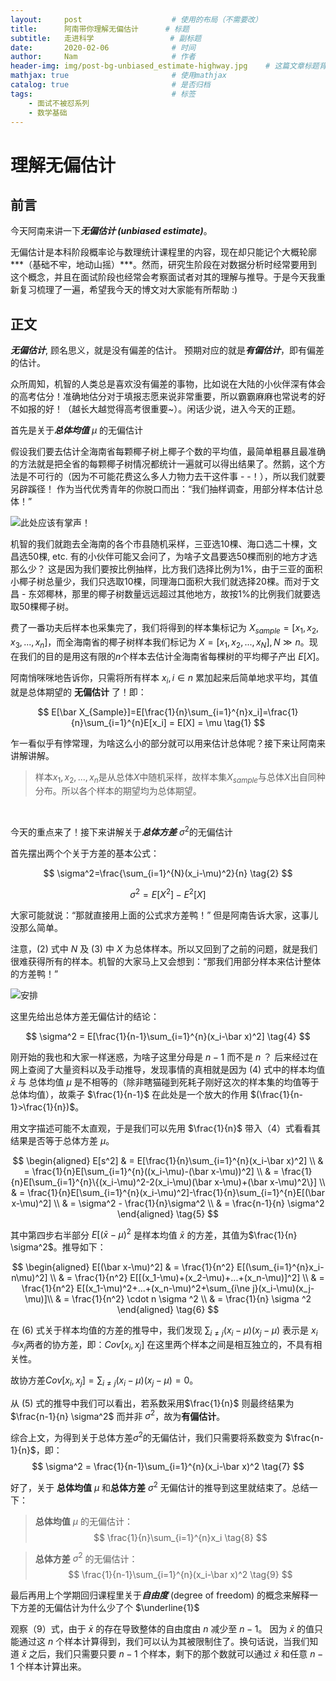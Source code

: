 ```yaml
---
layout:     post                    # 使用的布局（不需要改）
title:      阿南带你理解无偏估计      # 标题 
subtitle:   走进科学                 # 副标题
date:       2020-02-06              # 时间
author:     Nam                     # 作者
header-img: img/post-bg-unbiased_estimate-highway.jpg    # 这篇文章标题背景图片
mathjax: true                       # 使用mathjax
catalog: true                       # 是否归档
tags:                               # 标签
    - 面试不被怼系列
    - 数学基础
---
```


# 理解无偏估计

## 前言

今天阿南来讲一下***无偏估计 (unbiased estimate)***。

无偏估计是本科阶段概率论与数理统计课程里的内容，现在却只能记个大概轮廓***（基础不牢，地动山摇）***。然而，研究生阶段在对数据分析时经常要用到这个概念，并且在面试阶段也经常会考察面试者对其的理解与推导。于是今天我重新复习梳理了一遍，希望我今天的博文对大家能有所帮助 :)

## 正文

***无偏估计***, 顾名思义，就是没有偏差的估计。 预期对应的就是***有偏估计***，即有偏差的估计。

众所周知，机智的人类总是喜欢没有偏差的事物，比如说在大陆的小伙伴深有体会的高考估分！准确地估分对于填报志愿来说非常重要，所以霸霸麻麻也常说考的好不如报的好！（越长大越觉得高考很重要~）。闲话少说，进入今天的正题。

首先是关于***总体均值*** $\mu$ 的无偏估计

假设我们要去估计全海南省每颗椰子树上椰子个数的平均值，最简单粗暴且最准确的方法就是把全省的每颗椰子树情况都统计一遍就可以得出结果了。然鹅，这个方法是不可行的（因为不可能花费这么多人力物力去干这件事 - -！），所以我们就要另辟蹊径！ 作为当代优秀青年的你脱口而出：“我们抽样调查，用部分样本估计总体！” 

![此处应该有掌声！](http://i2.tiimg.com/708786/a7faeea6a06fe891.png)

机智的我们就跑去全海南的各个市县随机采样，三亚选10棵、海口选二十棵，文昌选50棵, etc. 有的小伙伴可能又会问了，为啥子文昌要选50棵而别的地方才选那么少？ 这是因为我们要按比例抽样，比方我们选择比例为1%，由于三亚的面积小椰子树总量少，我们只选取10棵，同理海口面积大我们就选择20棵。而对于文昌 - 东郊椰林，那里的椰子树数量远远超过其他地方，故按1%的比例我们就要选取50棵椰子树。

费了一番功夫后样本也采集完了，我们将得到的样本集标记为 $X_{sample}=[x_1, x_2, x_3, ..., x_n]$，而全海南省的椰子树样本我们标记为 $X=[x_1,x_2,...,x_N], N \gg n$。现在我们的目的是用这有限的$n$个样本去估计全海南省每棵树的平均椰子产出 $E[X]$。

阿南悄咪咪地告诉你，只需将所有样本 $x_i, i\in n$ 累加起来后简单地求平均，其值就是总体期望的 **无偏估计** 了！即：

$$
E[\bar X_{Sample}]=E[\frac{1}{n}\sum_{i=1}^{n}x_i]=\frac{1}{n}\sum_{i=1}^{n}E[x_i]  = E[X] = \mu \tag{1}
$$

乍一看似乎有悖常理，为啥这么小的部分就可以用来估计总体呢？接下来让阿南来讲解讲解。

>样本$x_1,x_2,...,x_n$是从总体$X$中随机采样，故样本集$X_{sample}$与总体$X$出自同种分布。所以各个样本的期望均为总体期望。

<br/>

今天的重点来了！接下来讲解关于***总体方差*** $\sigma^2$的无偏估计

首先摆出两个个关于方差的基本公式：

$$
\sigma^2=\frac{\sum_{i=1}^{N}(x_i-\mu)^2}{n} \tag{2}
$$

$$
\sigma^2 = E[X^2] - E^2[X] \tag{3}
$$

大家可能就说：“那就直接用上面的公式求方差鸭！”  但是阿南告诉大家，这事儿没那么简单。

注意，(2) 式中 $N$ 及 (3) 中 $X$ 为总体样本。所以又回到了之前的问题，就是我们很难获得所有的样本。机智的大家马上又会想到：“那我们用部分样本来估计整体的方差鸭！”

![安排](http://i2.tiimg.com/708786/baa3bed908c24bcf.jpg)

这里先给出总体方差无偏估计的结论：

$$
\sigma^2 = E[\frac{1}{n-1}\sum_{i=1}^{n}(x_i-\bar x)^2] \tag{4}
$$

刚开始的我也和大家一样迷惑，为啥子这里分母是 $n-1$ 而不是 $n$ ？ 后来经过在网上查阅了大量资料以及手动推导，发现事情的真相就是因为 (4) 式中的样本均值 $\bar x$ 与 总体均值 $\mu$ 是不相等的（除非瞎猫碰到死耗子刚好这次的样本集的均值等于总体均值），故乘子 $\frac{1}{n-1}$ 在此处是一个放大的作用 $(\frac{1}{n-1}>\frac{1}{n})$。

用文字描述可能不太直观，于是我们可以先用 $\frac{1}{n}$ 带入（4）式看看其结果是否等于总体方差 $\mu$。

$$
\begin{aligned}
E[s^2]
& = E[\frac{1}{n}\sum_{i=1}^{n}(x_i-\bar x)^2] \\
& = \frac{1}{n}E[\sum_{i=1}^{n}((x_i-\mu)-(\bar x-\mu))^2] \\
& = \frac{1}{n}E[\sum_{i=1}^{n}\{(x_i-\mu)^2-2(x_i-\mu)(\bar x-\mu)+(\bar x-\mu)^2\}] \\
& = \frac{1}{n}E[\sum_{i=1}^{n}(x_i-\mu)^2]-\frac{1}{n}\sum_{i=1}^{n}E[(\bar x-\mu)^2] \\
& = \sigma^2 - \frac{1}{n}\sigma^2 \\
& = \frac{n-1}{n} \sigma^2
\end{aligned} \tag{5}
$$

其中第四步右半部分 $E[(\bar x-\mu)^2$ 是样本均值 $\bar x$ 的方差，其值为$\frac{1}{n} \sigma^2$。推导如下：

$$
\begin{aligned}
E[(\bar x-\mu)^2] 
& = \frac{1}{n^2} E[(\sum_{i=1}^{n}x_i-n\mu)^2] \\
& = \frac{1}{n^2} E[[(x_1-\mu)+(x_2-\mu)+...+(x_n-\mu)]^2] \\
& = \frac{1}{n^2} E[(x_1-\mu)^2+...+(x_n-\mu)^2+\sum_{i\ne j}(x_i-\mu)(x_j-\mu)]\\
& = \frac{1}{n^2} \cdot n \sigma ^2 \\
& = \frac{1}{n} \sigma ^2
\end{aligned} \tag{6}
$$

在 $(6)$ 式关于样本均值的方差的推导中，我们发现 $\sum_{i\ne j}(x_i-\mu)(x_j-\mu)$ 表示是 $x_i与x_j$两者的协方差，即：$Cov[x_i,x_j]$ 在这里两个样本之间是相互独立的，不具有相关性。

故协方差$Cov[x_i,x_j]=\sum_{i\ne j}(x_i-\mu)(x_j-\mu)=0$。

从 $(5)$ 式的推导中我们可以看出，若系数采用$\frac{1}{n}$ 则最终结果为$\frac{n-1}{n} \sigma^2$ 而并非 $\sigma^2$，故为**有偏估计**。

综合上文，为得到关于总体方差$\sigma^2$的无偏估计，我们只需要将系数变为 $\frac{n-1}{n}$，即：
$$
\sigma^2 = \frac{1}{n-1}\sum_{i=1}^{n}(x_i-\bar x)^2 \tag{7}
$$

好了，关于 **总体均值** $\mu$ 和**总体方差** $\sigma^2$ 无偏估计的推导到这里就结束了。总结一下：

>**总体均值** $\mu$ 的无偏估计：
>$$
\frac{1}{n}\sum_{i=1}^{n}x_i \tag{8}
$$

>**总体方差** $\sigma^2$ 的无偏估计：
>$$
\frac{1}{n-1}\sum_{i=1}^{n}(x_i-\bar x)^2 \tag{9}
$$

最后再用上个学期回归课程里关于***自由度*** (degree of freedom) 的概念来解释一下方差的无偏估计为什么少了个 $\underline{1}$

观察（9）式，由于 $\bar x$ 的存在导致整体的自由度由 $n$ 减少至 $n-1$。 因为 $\bar x$ 的值只能通过这 $n$ 个样本计算得到，我们可以认为其被限制住了。换句话说，当我们知道 $\bar x$ 之后，我们只需要只要 $n-1$ 个样本，剩下的那个数就可以通过 $\bar x$ 和任意 $n-1$ 个样本计算出来。
